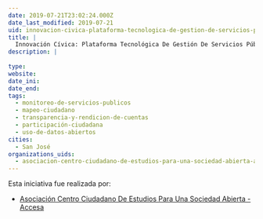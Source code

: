 ```yaml
---
date: 2019-07-21T23:02:24.000Z
date_last_modified: 2019-07-21
uid: innovacion-civica-plataforma-tecnologica-de-gestion-de-servicios-publicos-para-el-gobierno-local
title: |
  Innovación Cívica: Plataforma Tecnológica De Gestión De Servicios Públicos Para El Gobierno Local
description: |
  
type: 
website: 
date_ini: 
date_end: 
tags:
  - monitoreo-de-servicios-publicos
  - mapeo-ciudadano
  - transparencia-y-rendicion-de-cuentas
  - participación-ciudadana
  - uso-de-datos-abiertos
cities: 
  - San José
organizations_uids:
  - asociacion-centro-ciudadano-de-estudios-para-una-sociedad-abierta-accesa
---
```


Esta iniciativa fue realizada por:

- [Asociación Centro Ciudadano De Estudios Para Una Sociedad Abierta -Accesa](/organizaciones/asociacion-centro-ciudadano-de-estudios-para-una-sociedad-abierta-accesa)
